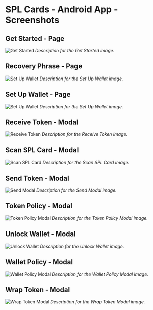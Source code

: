 
# SPL Cards - Android App - Screenshots

## Get Started - Page

![Get Started](./screenshots/Get-Started.png)
*Description for the Get Started image.*

## Recovery Phrase - Page

![Set Up Wallet](./screenshots/Set-Up-Wallet.png)
*Description for the Set Up Wallet image.*

## Set Up Wallet - Page

![Set Up Wallet](./screenshots/Set-Up-Wallet-2.png)
*Description for the Set Up Wallet image.*

## Receive Token - Modal

![Receive Token](./screenshots/Receive-Token-Modal.png)
*Description for the Receive Token image.*

## Scan SPL Card - Modal

![Scan SPL Card](./screenshots/Scan-SPL-Card.png)
*Description for the Scan SPL Card image.*

## Send Token - Modal

![Send Modal](./screenshots/Send-Modal.png)
*Description for the Send Modal image.*

## Token Policy - Modal

![Token Policy Modal](./screenshots/Token-Policy-Modal.png)
*Description for the Token Policy Modal image.*

## Unlock Wallet - Modal

![Unlock Wallet](./screenshots/Unlock-Wallet.png)
*Description for the Unlock Wallet image.*

## Wallet Policy - Modal

![Wallet Policy Modal](./screenshots/Wallet-Policy-Modal.png)
*Description for the Wallet Policy Modal image.*

## Wrap Token - Modal

![Wrap Token Modal](./screenshots/Wrap-Token-Modal.png)
*Description for the Wrap Token Modal image.*
